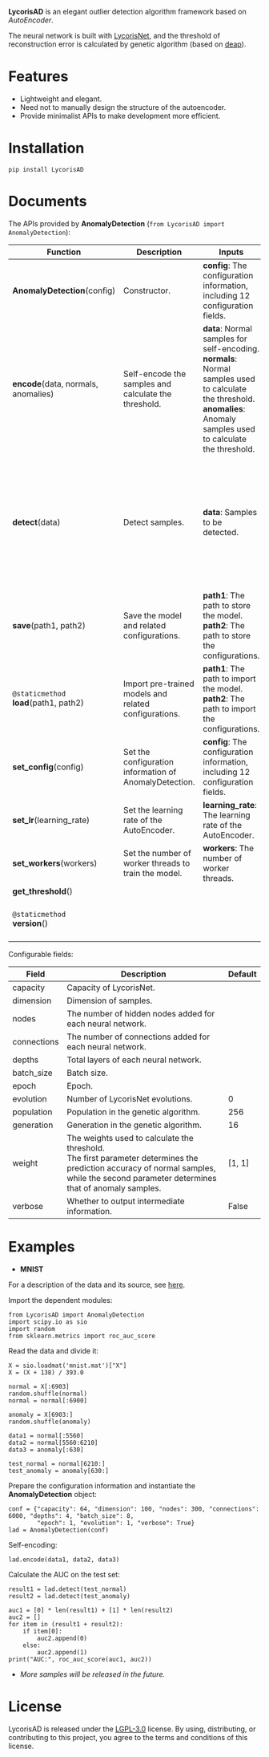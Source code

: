 **LycorisAD** is an elegant outlier detection algorithm framework based on *AutoEncoder*.

The neural network is built with [LycorisNet](https://github.com/RootHarold/Lycoris), and the threshold of reconstruction error is calculated by genetic algorithm (based on [deap](https://github.com/DEAP/deap)).

# Features
* Lightweight and elegant.
* Need not to manually design the structure of the autoencoder.
* Provide minimalist APIs to make development more efficient.

# Installation
```
pip install LycorisAD
```

# Documents
The APIs provided by **AnomalyDetection** (`from LycorisAD import AnomalyDetection`):

Function | Description |  Inputs | Returns
-|-|-|-
**AnomalyDetection**(config) | Constructor. | **config**: The configuration information, including 12 configuration fields. | An object of the class AnomalyDetection.
**encode**(data, normals, anomalies) | Self-encode the samples and calculate the threshold. | **data**: Normal samples for self-encoding.<br/> **normals**: Normal samples used to calculate the threshold.<br/> **anomalies**: Anomaly samples used to calculate the threshold. |
**detect**(data) | Detect samples. | **data**: Samples to be detected. | The results after detecting the samples are returned as a list. There are two fields, the first is a Boolean value, and the second is the reconstruction error. Where 'True' indicates normal and 'False' indicates anomaly.
**save**(path1, path2) | Save the model and related configurations. | **path1**: The path to store the model.<br/> **path2**: The path to store the configurations. |
`@staticmethod`<br/>**load**(path1, path2) | Import pre-trained models and related configurations. | **path1**: The path to import the model.<br/> **path2**: The path to import the configurations. |
**set_config**(config) | Set the configuration information of AnomalyDetection. | **config**: The configuration information, including 12 configuration fields. |
**set_lr**(learning_rate) | Set the learning rate of the AutoEncoder. | **learning_rate**: The learning rate of the AutoEncoder. | 
**set_workers**(workers) | Set the number of worker threads to train the model. | **workers**: The number of worker threads. | 
**get_threshold**() |  |  | Get the threshold.
`@staticmethod`<br/>**version**() |  |  | Returns the version information of AnomalyDetection.

Configurable fields:

Field | Description |Default
-|-|-
capacity | Capacity of LycorisNet. |
dimension | Dimension of samples. |
nodes | The number of hidden nodes added for each neural network. |
connections| The number of connections added for each neural network. |
depths| Total layers of each neural network. |
batch_size| Batch size. |
epoch| Epoch. |
evolution| Number of LycorisNet evolutions. | 0
population| Population in the genetic algorithm. | 256
generation| Generation in the genetic algorithm. | 16
weight| The weights used to calculate the threshold.<br/>The first parameter determines the prediction accuracy of normal samples, while the second parameter determines that of anomaly samples. | [1, 1]
verbose| Whether to output intermediate information. | False

# Examples
* **MNIST**

For a description of the data and its source, see [here](https://github.com/RootHarold/LycorisAD/tree/master/Examples/MNIST).

Import the dependent modules:

```
from LycorisAD import AnomalyDetection
import scipy.io as sio
import random
from sklearn.metrics import roc_auc_score
```

Read the data and divide it:

```
X = sio.loadmat('mnist.mat')["X"]
X = (X + 138) / 393.0

normal = X[:6903]
random.shuffle(normal)
normal = normal[:6900]

anomaly = X[6903:]
random.shuffle(anomaly)

data1 = normal[:5560]
data2 = normal[5560:6210]
data3 = anomaly[:630]

test_normal = normal[6210:]
test_anomaly = anomaly[630:]
```

Prepare the configuration information and instantiate the **AnomalyDetection** object:

```
conf = {"capacity": 64, "dimension": 100, "nodes": 300, "connections": 6000, "depths": 4, "batch_size": 8,
        "epoch": 1, "evolution": 1, "verbose": True}
lad = AnomalyDetection(conf)
```

Self-encoding:

```
lad.encode(data1, data2, data3)
```

Calculate the AUC on the test set:

```
result1 = lad.detect(test_normal)
result2 = lad.detect(test_anomaly)

auc1 = [0] * len(result1) + [1] * len(result2)
auc2 = []
for item in (result1 + result2):
    if item[0]:
        auc2.append(0)
    else:
        auc2.append(1)
print("AUC:", roc_auc_score(auc1, auc2))
```

* *More samples will be released in the future.*

# License
LycorisAD is released under the [LGPL-3.0](https://github.com/RootHarold/Lycoris/blob/master/LICENSE) license. By using, distributing, or contributing to this project, you agree to the terms and conditions of this license.
